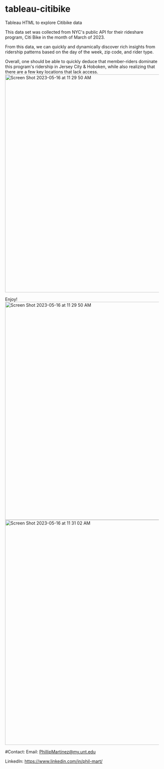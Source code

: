 # tableau-citibike
Tableau HTML to explore Citibike data

This data set was collected from NYC's public API for their rideshare program, Citi Bike in the month of March of 2023.

From this data, we can quickly and dynamically discover rich insights from ridership patterns based on the day of the week, zip code, and rider type. 

Overall, one should be able to quickly deduce that member-riders dominate this program's ridership in Jersey City & Hoboken, while also realizing that there are a few key locations that lack access. 
<img width="713" alt="Screen Shot 2023-05-16 at 11 29 50 AM" src="https://github.com/Phil-Mart/tableau-citibike.io/assets/120279988/08a92e7b-1abb-4d7c-95eb-f6eb1a195313">

Enjoy! <img width="713" alt="Screen Shot 2023-05-16 at 11 29 50 AM" src="https://github.com/Phil-Mart/tableau-citibike.io/assets/120279988/4b445ad3-5d12-48a3-b042-801c8c037bc1">
<img width="736" alt="Screen Shot 2023-05-16 at 11 31 02 AM" src="https://github.com/Phil-Mart/tableau-citibike.io/assets/120279988/67d36978-63ea-4c06-97b4-dc593bf3f16c">

#Contact:
Email: PhillipMartinez@my.unt.edu

LinkedIn: https://www.linkedin.com/in/phil-mart/

